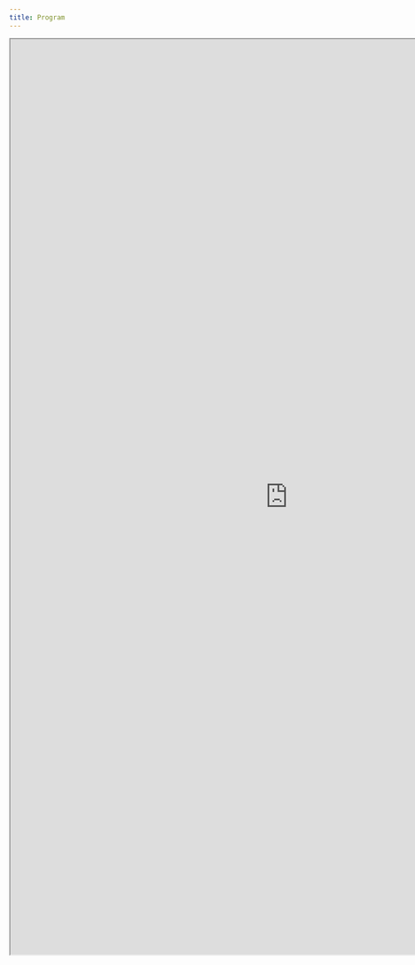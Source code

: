```yaml
---
title: Program
---
```


<iframe src="https://docs.google.com/spreadsheets/d/e/2PACX-1vRvTUG4EXAlr9r3LxsH-lPRavEbGHblWbMmtSsJ4UBaPOaZPW98dzzRVYYKWbglzCoBv9P13rGdlphZ/pubhtml?widget=true&amp;headers=false" width="1000" height="1650" ></iframe>

<!-- <object data="/assets/test.pdf" width="1000" height="1000" type='application/pdf'></object> -->

